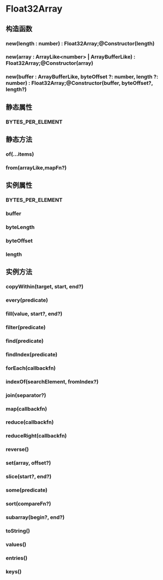 # Float32Array


## 构造函数


### new(length : number) : Float32Array;@Constructor(length)

<!-- UTSJSON.Float32Array.Constructor.description -->

<!-- UTSJSON.Float32Array.Constructor.param -->

<!-- UTSJSON.Float32Array.Constructor.returnValue -->

<!-- UTSJSON.Float32Array.Constructor.test -->

<!-- UTSJSON.Float32Array.Constructor.test -->

<!-- UTSJSON.Float32Array.Constructor.compatibility -->

<!-- UTSJSON.Float32Array.Constructor.tutorial -->

### new(array : ArrayLike\<number> \| ArrayBufferLike) : Float32Array;@Constructor(array)

<!-- UTSJSON.Float32Array.Constructor_1.description -->

<!-- UTSJSON.Float32Array.Constructor_1.param -->

<!-- UTSJSON.Float32Array.Constructor_1.returnValue -->

<!-- UTSJSON.Float32Array.Constructor_1.test -->

<!-- UTSJSON.Float32Array.Constructor_1.compatibility -->

<!-- UTSJSON.Float32Array.Constructor_1.tutorial -->

### new(buffer : ArrayBufferLike, byteOffset ?: number, length ?: number) : Float32Array;@Constructor(buffer, byteOffset?, length?)

<!-- UTSJSON.Float32Array.Constructor_2.description -->

<!-- UTSJSON.Float32Array.Constructor_2.param -->

<!-- UTSJSON.Float32Array.Constructor_2.returnValue -->

<!-- UTSJSON.Float32Array.Constructor_2.test -->

<!-- UTSJSON.Float32Array.Constructor_2.compatibility -->

<!-- UTSJSON.Float32Array.Constructor_2.tutorial -->


## 静态属性


### BYTES_PER_ELEMENT

<!-- UTSJSON.Float32Array.BYTES_PER_ELEMENT.description -->

<!-- UTSJSON.Float32Array.BYTES_PER_ELEMENT.param -->

<!-- UTSJSON.Float32Array.BYTES_PER_ELEMENT.returnValue -->

<!-- UTSJSON.Float32Array.BYTES_PER_ELEMENT.test -->

<!-- UTSJSON.Float32Array.BYTES_PER_ELEMENT.compatibility -->

<!-- UTSJSON.Float32Array.BYTES_PER_ELEMENT.tutorial -->


## 静态方法


### of(...items)

<!-- UTSJSON.Float32Array.of.description -->

<!-- UTSJSON.Float32Array.of.param -->

<!-- UTSJSON.Float32Array.of.returnValue -->

<!-- UTSJSON.Float32Array.of.test -->

<!-- UTSJSON.Float32Array.of.compatibility -->

<!-- UTSJSON.Float32Array.of.tutorial -->

### from(arrayLike,mapFn?)

<!-- UTSJSON.Float32Array.from.description -->

<!-- UTSJSON.Float32Array.from.param -->

<!-- UTSJSON.Float32Array.from.returnValue -->

<!-- UTSJSON.Float32Array.from.test -->

<!-- UTSJSON.Float32Array.from.compatibility -->

<!-- UTSJSON.Float32Array.from.tutorial -->


## 实例属性


### BYTES_PER_ELEMENT

<!-- UTSJSON.Float32Array.BYTES_PER_ELEMENT.description -->

<!-- UTSJSON.Float32Array.BYTES_PER_ELEMENT.param -->

<!-- UTSJSON.Float32Array.BYTES_PER_ELEMENT.returnValue -->

<!-- UTSJSON.Float32Array.BYTES_PER_ELEMENT.test -->

<!-- UTSJSON.Float32Array.BYTES_PER_ELEMENT.compatibility -->

<!-- UTSJSON.Float32Array.BYTES_PER_ELEMENT.tutorial -->

### buffer

<!-- UTSJSON.Float32Array.buffer.description -->

<!-- UTSJSON.Float32Array.buffer.param -->

<!-- UTSJSON.Float32Array.buffer.returnValue -->

<!-- UTSJSON.Float32Array.buffer.test -->

<!-- UTSJSON.Float32Array.buffer.compatibility -->

<!-- UTSJSON.Float32Array.buffer.tutorial -->

### byteLength

<!-- UTSJSON.Float32Array.byteLength.description -->

<!-- UTSJSON.Float32Array.byteLength.param -->

<!-- UTSJSON.Float32Array.byteLength.returnValue -->

<!-- UTSJSON.Float32Array.byteLength.test -->

<!-- UTSJSON.Float32Array.byteLength.compatibility -->

<!-- UTSJSON.Float32Array.byteLength.tutorial -->

### byteOffset

<!-- UTSJSON.Float32Array.byteOffset.description -->

<!-- UTSJSON.Float32Array.byteOffset.param -->

<!-- UTSJSON.Float32Array.byteOffset.returnValue -->

<!-- UTSJSON.Float32Array.byteOffset.test -->

<!-- UTSJSON.Float32Array.byteOffset.compatibility -->

<!-- UTSJSON.Float32Array.byteOffset.tutorial -->

### length

<!-- UTSJSON.Float32Array.length.description -->

<!-- UTSJSON.Float32Array.length.param -->

<!-- UTSJSON.Float32Array.length.returnValue -->

<!-- UTSJSON.Float32Array.length.test -->

<!-- UTSJSON.Float32Array.length.compatibility -->

<!-- UTSJSON.Float32Array.length.tutorial -->


## 实例方法


### copyWithin(target, start, end?)

<!-- UTSJSON.Float32Array.copyWithin.description -->

<!-- UTSJSON.Float32Array.copyWithin.param -->

<!-- UTSJSON.Float32Array.copyWithin.returnValue -->

<!-- UTSJSON.Float32Array.copyWithin.test -->

<!-- UTSJSON.Float32Array.copyWithin.compatibility -->

<!-- UTSJSON.Float32Array.copyWithin.tutorial -->

### every(predicate)

<!-- UTSJSON.Float32Array.every.description -->

<!-- UTSJSON.Float32Array.every.param -->

<!-- UTSJSON.Float32Array.every.returnValue -->

<!-- UTSJSON.Float32Array.every.test -->

<!-- UTSJSON.Float32Array.every.compatibility -->

<!-- UTSJSON.Float32Array.every.tutorial -->

### fill(value, start?, end?)

<!-- UTSJSON.Float32Array.fill.description -->

<!-- UTSJSON.Float32Array.fill.param -->

<!-- UTSJSON.Float32Array.fill.returnValue -->

<!-- UTSJSON.Float32Array.fill.test -->

<!-- UTSJSON.Float32Array.fill.compatibility -->

<!-- UTSJSON.Float32Array.fill.tutorial -->

### filter(predicate)

<!-- UTSJSON.Float32Array.filter.description -->

<!-- UTSJSON.Float32Array.filter.param -->

<!-- UTSJSON.Float32Array.filter.returnValue -->

<!-- UTSJSON.Float32Array.filter.test -->

<!-- UTSJSON.Float32Array.filter.compatibility -->

<!-- UTSJSON.Float32Array.filter.tutorial -->

### find(predicate)

<!-- UTSJSON.Float32Array.find.description -->

<!-- UTSJSON.Float32Array.find.param -->

<!-- UTSJSON.Float32Array.find.returnValue -->

<!-- UTSJSON.Float32Array.find.test -->

<!-- UTSJSON.Float32Array.find.compatibility -->

<!-- UTSJSON.Float32Array.find.tutorial -->

### findIndex(predicate)

<!-- UTSJSON.Float32Array.findIndex.description -->

<!-- UTSJSON.Float32Array.findIndex.param -->

<!-- UTSJSON.Float32Array.findIndex.returnValue -->

<!-- UTSJSON.Float32Array.findIndex.test -->

<!-- UTSJSON.Float32Array.findIndex.compatibility -->

<!-- UTSJSON.Float32Array.findIndex.tutorial -->

### forEach(callbackfn)

<!-- UTSJSON.Float32Array.forEach.description -->

<!-- UTSJSON.Float32Array.forEach.param -->

<!-- UTSJSON.Float32Array.forEach.returnValue -->

<!-- UTSJSON.Float32Array.forEach.test -->

<!-- UTSJSON.Float32Array.forEach.compatibility -->

<!-- UTSJSON.Float32Array.forEach.tutorial -->

### indexOf(searchElement, fromIndex?)

<!-- UTSJSON.Float32Array.indexOf.description -->

<!-- UTSJSON.Float32Array.indexOf.param -->

<!-- UTSJSON.Float32Array.indexOf.returnValue -->

<!-- UTSJSON.Float32Array.indexOf.test -->

<!-- UTSJSON.Float32Array.indexOf.compatibility -->

<!-- UTSJSON.Float32Array.indexOf.tutorial -->

### join(separator?)

<!-- UTSJSON.Float32Array.join.description -->

<!-- UTSJSON.Float32Array.join.param -->

<!-- UTSJSON.Float32Array.join.returnValue -->

<!-- UTSJSON.Float32Array.join.test -->

<!-- UTSJSON.Float32Array.join.compatibility -->

<!-- UTSJSON.Float32Array.join.tutorial -->

### map(callbackfn)

<!-- UTSJSON.Float32Array.map.description -->

<!-- UTSJSON.Float32Array.map.param -->

<!-- UTSJSON.Float32Array.map.returnValue -->

<!-- UTSJSON.Float32Array.map.test -->

<!-- UTSJSON.Float32Array.map.compatibility -->

<!-- UTSJSON.Float32Array.map.tutorial -->

### reduce(callbackfn)

<!-- UTSJSON.Float32Array.reduce.description -->

<!-- UTSJSON.Float32Array.reduce.param -->

<!-- UTSJSON.Float32Array.reduce.returnValue -->

<!-- UTSJSON.Float32Array.reduce.test -->

<!-- UTSJSON.Float32Array.reduce.compatibility -->

<!-- UTSJSON.Float32Array.reduce.tutorial -->

### reduceRight(callbackfn)

<!-- UTSJSON.Float32Array.reduceRight.description -->

<!-- UTSJSON.Float32Array.reduceRight.param -->

<!-- UTSJSON.Float32Array.reduceRight.returnValue -->

<!-- UTSJSON.Float32Array.reduceRight.test -->

<!-- UTSJSON.Float32Array.reduceRight.compatibility -->

<!-- UTSJSON.Float32Array.reduceRight.tutorial -->

### reverse()

<!-- UTSJSON.Float32Array.reverse.description -->

<!-- UTSJSON.Float32Array.reverse.param -->

<!-- UTSJSON.Float32Array.reverse.returnValue -->

<!-- UTSJSON.Float32Array.reverse.test -->

<!-- UTSJSON.Float32Array.reverse.compatibility -->

<!-- UTSJSON.Float32Array.reverse.tutorial -->

### set(array, offset?)

<!-- UTSJSON.Float32Array.set.description -->

<!-- UTSJSON.Float32Array.set.param -->

<!-- UTSJSON.Float32Array.set.returnValue -->

<!-- UTSJSON.Float32Array.set.test -->

<!-- UTSJSON.Float32Array.set.compatibility -->

<!-- UTSJSON.Float32Array.set.tutorial -->

### slice(start?, end?)

<!-- UTSJSON.Float32Array.slice.description -->

<!-- UTSJSON.Float32Array.slice.param -->

<!-- UTSJSON.Float32Array.slice.returnValue -->

<!-- UTSJSON.Float32Array.slice.test -->

<!-- UTSJSON.Float32Array.slice.compatibility -->

<!-- UTSJSON.Float32Array.slice.tutorial -->

### some(predicate)

<!-- UTSJSON.Float32Array.some.description -->

<!-- UTSJSON.Float32Array.some.param -->

<!-- UTSJSON.Float32Array.some.returnValue -->

<!-- UTSJSON.Float32Array.some.test -->

<!-- UTSJSON.Float32Array.some.compatibility -->

<!-- UTSJSON.Float32Array.some.tutorial -->

### sort(compareFn?)

<!-- UTSJSON.Float32Array.sort.description -->

<!-- UTSJSON.Float32Array.sort.param -->

<!-- UTSJSON.Float32Array.sort.returnValue -->

<!-- UTSJSON.Float32Array.sort.test -->

<!-- UTSJSON.Float32Array.sort.compatibility -->

<!-- UTSJSON.Float32Array.sort.tutorial -->

### subarray(begin?, end?)

<!-- UTSJSON.Float32Array.subarray.description -->

<!-- UTSJSON.Float32Array.subarray.param -->

<!-- UTSJSON.Float32Array.subarray.returnValue -->

<!-- UTSJSON.Float32Array.subarray.test -->

<!-- UTSJSON.Float32Array.subarray.compatibility -->

<!-- UTSJSON.Float32Array.subarray.tutorial -->

### toString()

<!-- UTSJSON.Float32Array.toString.description -->

<!-- UTSJSON.Float32Array.toString.param -->

<!-- UTSJSON.Float32Array.toString.returnValue -->

<!-- UTSJSON.Float32Array.toString.test -->

<!-- UTSJSON.Float32Array.toString.compatibility -->

<!-- UTSJSON.Float32Array.toString.tutorial -->

### values()

<!-- UTSJSON.Float32Array.values.description -->

<!-- UTSJSON.Float32Array.values.param -->

<!-- UTSJSON.Float32Array.values.returnValue -->

<!-- UTSJSON.Float32Array.values.test -->

<!-- UTSJSON.Float32Array.values.compatibility -->

<!-- UTSJSON.Float32Array.values.tutorial -->

### entries()

<!-- UTSJSON.Float32Array.entries.description -->

<!-- UTSJSON.Float32Array.entries.param -->

<!-- UTSJSON.Float32Array.entries.returnValue -->

<!-- UTSJSON.Float32Array.entries.test -->

<!-- UTSJSON.Float32Array.entries.compatibility -->

<!-- UTSJSON.Float32Array.entries.tutorial -->

### keys()

<!-- UTSJSON.Float32Array.keys.description -->

<!-- UTSJSON.Float32Array.keys.param -->

<!-- UTSJSON.Float32Array.keys.returnValue -->

<!-- UTSJSON.Float32Array.keys.test -->

<!-- UTSJSON.Float32Array.keys.compatibility -->

<!-- UTSJSON.Float32Array.keys.tutorial -->
